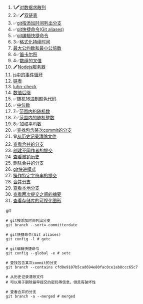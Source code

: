 
1. 1🖍️[对数据求散列](https://www.30secondsofcode.org/js/s/hash-sha-256/)
2. 2✅🖍️[双链表](https://www.30secondsofcode.org/js/s/data-structures-doubly-linked-list/)
3. ✅[git按添加时间列出分支](https://www.30secondsofcode.org/git/s/sort-branches-by-date/)
4. ✅[git快捷命令(Git aliases)](https://www.30secondsofcode.org/git/s/aliases/)
5. ✅[git编辑快捷命令](https://www.30secondsofcode.org/git/s/edit-config/)
6. 3✅[格式化持续时间](https://www.30secondsofcode.org/js/s/format-duration/)
7. [最大公约数和最小公倍数](https://www.30secondsofcode.org/js/s/gcd-lcm/)
8. 4✅[笛卡尔积](https://www.30secondsofcode.org/js/s/cartesian-product/)
9. 4✅[数组的叉值](https://www.30secondsofcode.org/js/s/cross-product-of-arrays/)
10. 🖍️[Nodejs服务器](https://www.30secondsofcode.org/js/s/nodejs-static-file-server/)
11. [js中的事件循环](https://www.30secondsofcode.org/js/s/event-loop-explained/)
12. [链表](https://www.30secondsofcode.org/js/s/data-structures-linked-list/)
13. [luhn-check](https://www.30secondsofcode.org/js/s/luhn-check/)
14. [数值后缀](https://www.30secondsofcode.org/js/s/to-ordinal-suffix/)
15. ✅[随机16进制颜色代码](https://www.30secondsofcode.org/js/s/random-hex-color-code/)
16. ✅[中位数](https://www.30secondsofcode.org/js/s/median/)
17. 7✅[范围内的随机数](https://www.30secondsofcode.org/js/s/random-number-in-range/)
18. 7✅[范围内的随机整数](https://www.30secondsofcode.org/js/s/random-integer-in-range/)
19. 8✅[加权平均数](https://www.30secondsofcode.org/js/s/weighted-average/)
20. ✅[查找包含某次commit的分支](https://www.30secondsofcode.org/git/s/branches-containing-commit/)
21. 🗑️[从历史记录清除文件](https://www.30secondsofcode.org/git/s/purge-file/)
22. [查看合并的分支](https://www.30secondsofcode.org/git/s/view-merged-branches/)
23. [创建不同作者的提交](https://www.30secondsofcode.org/git/s/set-or-amend-commit-author/)
24. [查看撤销历史](https://www.30secondsofcode.org/git/s/view-undo-history/)
25. [删除合并的分支](https://www.30secondsofcode.org/git/s/delete-merged-branches/)
26. [git快进模式](https://www.30secondsofcode.org/git/s/fast-forward-merge/)
27. [操作特定字符串的提交](https://www.30secondsofcode.org/git/s/view-commits-by-string/)
28. [合并分支](https://www.30secondsofcode.org/git/s/merge-branch-merge-commit/)
29. [查看本地分支](https://www.30secondsofcode.org/git/s/view-all-branches/)
30. [查看两次提交之间的摘要](https://www.30secondsofcode.org/git/s/view-changes-summary/)
31. [查看存储库的可视化图形](https://www.30secondsofcode.org/git/s/view-commit-graph/)


git
```shell
# git按添加时间列出分支
git branch --sort=-committerdate

# git快捷命令(Git aliases)
git config -l # getc

# git编辑快捷命令
git config --global -e # setc

# 查找包含某次commit的分支
git branch --contains cfd0e9107b5cad694e80fac0ce1ab8ccc65c7

# 从历史记录清除文件
# 可以用于删除最早提交的密码等信息，但具有破坏性

# 查看合并的分支
git branch -a --merged # merged


```